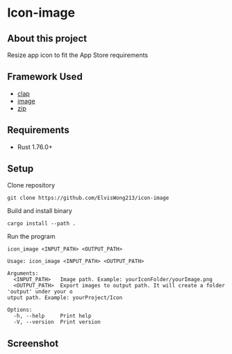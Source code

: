 # Icon-image

## About this project

Resize app icon to fit the App Store requirements

## Framework Used

- [clap](https://github.com/clap-rs/clap)
- [image](https://github.com/image-rs/image)
- [zip](https://github.com/zip-rs/zip)

## Requirements

- Rust 1.76.0+

## Setup

Clone repository

```
git clone https://github.com/ElvisWong213/icon-image
```
Build and install binary 

```
cargo install --path .
```
Run the program
```
icon_image <INPUT_PATH> <OUTPUT_PATH>
```
```
Usage: icon_image <INPUT_PATH> <OUTPUT_PATH>

Arguments:
  <INPUT_PATH>   Image path. Example: yourIconFolder/yourImage.png
  <OUTPUT_PATH>  Export images to output path. It will create a folder 'output' under your o
utput path. Example: yourProject/Icon

Options:
  -h, --help     Print help
  -V, --version  Print version
```

## Screenshot

